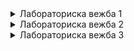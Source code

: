 <details>
    
<summary>Лабораториска вежба 1</summary> 
    
Креирајте нов Spring Boot проект со група mk.finki.ukim.mk и artefactId=lab кој ги има истите зависности како проектот од аудиториските вежби (зависностите може да ги видите во <dependency> тагoвите во pom.xml).
Дефинирајте пакет mk.ukim.finki.wp.lab.model и во него креирајте ја EventBooking класата. Таа треба да содржи:
String eventName,
String attendeeName,
String attendeeAddress и
Long numberOfTickets.
Во mk.ukim.finki.wp.lab.model креирајте Event класа која ќе содржи:
String name,
String description,
double popularityScore,
Креирајте класа EventRepository во пакетот mk.ukim.finki.wp.lab.repository, во која ќе чувате List<Event> иницијализирана со 10 вредности.
Имплементирајте метод public List<Event> findAll(); кој само ќе ја врати листата.
Имплементирајте метод public List<Event> searchEvents(String text); кој ќе направи пребарување низ листата на настани и ќе ги врати оние во чие име или опис се содржи текстот text кој се праќа како аргумент на методот.
Дефинирајте ги следните интерфејси во mk.ukim.finki.wp.lab.service кои ќе ги претставуваат бизнис функционалностите на апликацијата:

public interface EventService {
    List<Event> listAll();
    List<Event> searchEvents(String text);
}
public interface EventBookingService{
    EventBooking placeBooking(String eventName, String attendeeName, String attendeeAddress, int numberOfTickets);
}
Имплементирајте ги сервисите (EventService треба да зависи од EventRepository).
Креирајте сервлет EventListSevlet во пакетот mk.ukim.finki.lab.web и мапирајте го на патеката /. Овој сервлет треба да зависи од EventService и да ги прикаже сите добиени настани од методот listAll(). Овозможете корисникот да избере еден од настаните и за истиот да наведе број на карти што сака да ги нарача. Креирајте по едно радио копче за секој настан каде што вредноста на копчето ќе биде имете на настанот, а текстот кој ќе се прикаже ќе биде во форматот: Name: <event_name>, Description: <event_description>, Rating: <popularity_score>

Прилагодете го фајлот listEvents.html за изгледот на оваа страница.
```
<html>
    <head>
        <meta charset="utf-8">
        <title>Event Booking page - Welcome and choose an Event</title>
        <style type="text/css">
            body {
                width: 800px;
                margin: auto;
            }
        </style>
    </head>
    <body>
        <header>
             <h1>Welcome to our Event Booking App</h1>
        </header>
        <main>
            <h2>Choose an event:</h2>
            <!-- Display radio buttons for each event,
                    the value should be the event name 
                    and the displayed text should be Name: <event_name>, Description: <event_description>, Rating: <popularity_score> -->

             <h2>Choose number of tickets:</h2>
             <input type="number" name="numTickets" min="1" max="10"><br/>
             <br/>
             <input type="submit" value="Submit">
        </main>
    </body>
</html>
```
При избор на настан, треба да ја прикажете резервацијата на корисникот. За оваа цел креирајте сервлет EventBookingServlet мапиран на /eventBooking.

Овој сервлет треба да ја прикажете страната за потврда на резервацијата
Во фолдерот src/main/resources/templates додадете фајл bookingConfirmation.html.

Прилагодете го фајлот bookingConfirmation.html за изгледот на оваа страница.

    <html>
        <head>
            <meta charset="utf-8">
            <title>Booking - Confirmation</title>
            <style type="text/css">
                 body {
                     width: 800px;
                     margin: auto;
                }
                table {
                     width:100%;
                }
                table, td, th {
                    border: 1px solid black;
                    padding: 3px 2px;
                }
           </style>
        </head>
        <body>
           <section>
               <header>
                   <h1>Event Booking page - Booking confirmation </h1>
               </header>
               <table>
                   <tr>
                       <th colspan="2">
                           Your Booking Status
                      </th>
                  </tr>
                   <tr>
                       <td><b>Attendee Name </b></td>
                       <td>Petko Petkov</td>
                  </tr>
                  <tr>
                      <td><b>Client IP Address</b></td>
                      <td>127.0.0.1</td>
                 </tr>
                 <tr>
                     <td><b>Booking for Event</b></td>
                     <td>Oppenheimer</td>
                 </tr>
                 <tr>
                     <td><b>Number of tickets</b></td>
                     <td>2</td>
                 </tr>
             </table>
           </section>
        </body>
    </html>
Да се имплементира можност за пребарување на настаните на почетната страна listEvents.html. Треба да се прикажат само настаните кои ги исполнуваат условите од пребарувањето. Пребарувањето треба да се изврши според два параметри:
настани кои го содржи текстот испратен од страна на корисникот во нивното име
настани кои имаат рејтинг поголем или еднаков на внесената вредност од страна на корисникот

**Дополнително барање** <br>
Да се додаде страна која се прикажува пред почетната страна каде што се прават резервациите и да содржи input поле за внес на име. По внесот, те пренасочува кон почетната страна каде што се прави резервација и најпосле во bookingconfirmation се прикажува тековната резервација како и сите претходни резервации на моменталниот корисник.

</details>

<details>
    <summary>Лабораториска вежба 2</summary>
Спецификација за лабораториската вежба <br>
Во оваа вежба ќе треба да продолжите со работа во рамки на проектот од претходната лабораториска вежба.<br>
Во класата Event додадете уште едно својство, private Long id, кое е уникатно за секој настан. Притоа, id генерирајте за секој настан, како што е направено во рамки на аудиториската вежба.<br>
Додадете класа Location во рамки на пакетот mk.ukim.finki.wp.lab.model. Во истата ќе чувате:<br>
private Long id<br>
private String name<br>
private String address<br>
private String capacity<br>
private String description<br>
Во класата Event додадете врска до класата Location како посебно својство.<br>
private Location location<br>
Креирајте LocationRepository класа во пакетот mk.ukim.finki.wp.lab.repository, и во неа иницијализирајте листа во која ќе има 5 локации. Во рамки на класата напишете и метод public List<Location> findAll() кој ги враќа сите локации што постојат во системот. За секој од настаните иницијализирајте некоја од локациите во атрибутот location.<br>
Во рамки на пакетот mk.ukim.finki.wp.lab.service креирајте интерфејс LocationService како и класа која го имплементира LocationServiceImpl (во impl потпакетот). Нека во овој сервис се креира метод public List<Location> findAll() кој го повикува соодветниот метод од LocationRepository.<br>
Дефинирајте пакет mk.ukim.finki.wp.lab.web.controller и во него креирајте ја EventController класата.<br>
Имплементирајте метод public String getEventsPage(@RequestParam(required = false) String error, Model model) кој само треба да го прикаже погледот на сите настани. Нека одговара на mapping /events. Погледот на сите настани нека биде listEvents.html, со тоа што во него ќе ги направите потребните промени со приказ на името на локацијата, притоа оставајќи ја функционалноста на избирање на настан и број на билети што сака да ги нарача. Дополнително до секој настан додадете две копчиња, едно кое ќе преставува линк за пренасочување кон страницата за едитирање на тој настан, и второто кое ќе овозможи бришење на настанот.<br>
Имплементирајте метод public String saveEvent() кој ќе овозможи додавање на нов настан и кој како request параметри ќе ги прими името на настанот name, описот на настанот description, рејтингот popularityScore и id-то на локацијата кој корисникот ќе го бира од паѓачко мени. Нека одговара на mapping /events/add, и при успешно додаден настан нека редиректира кон погледот со сите настани.<br>
Имплементирајте метод public String editEvent(@PathVariable Long eventId) кој ќе овозможи ажурирање на настаните кој како request параметри ќе ги прими името на настанот name, описот на настанот description, рејтингот popularityScore и id-то на локацјата кој корисникот ќе го бира од паѓачко мени. Како предефинирани вредности на сите полиња треба да се земат од настанот што се уредува. Нека одговара на mapping /events/edit/{eventId} каде eventId е id-то на настанот што се уредува и при успешно ажурирање нека редиректира кон погледот со сите настани.
Имплементирајте метод public String deleteEvent(@PathVariable Long id). Нека одговара на mapping /evnts/delete/{id}, и при успешно избришан настан од листата повторно нека ја прикажува листата со настани.<br>
Внимавајте како ќе бидат анотирани методите од барањето 6, зависно нивната функционалност.<br>
Имајќи ги предвид методите на web слојот кои треба да ги имплементирате, креирајте ги сите потребни методи во рамки на сервисниот слој.<br>
Имајќи ги предвид методите на service слојот кои треба да ги имплементирате, креирајте ги сите потребни методи во рамки на repository слојот.<br>
Креирајте страна add-event.html, која треба да прикажува форма за додавање на нов настан. Истата форма би требало да се употреби и за едитирање на настан, при што за еден настан може да ги менуваме само името, описот и локацијата (за ова може да искористите готов html template или пак оној од проектот од аудиториски вежби, што соодветно ќе го прилагодите). Дополнително, имајте предвид дека за локацијата би имале selec таг, односно ќе може да избираме од листа со сите локации.<br>
Во рамки на listEvents.html, додадете копчe за бришење на настан и копче за едитирање на настан (во рамки на секој item во листата). Дополнително, додадете копче за додавање на нов настан кон листата (слично како што се прави во рамки на аудиториската вежба).<br>
До овој момент треба да имате целосна функционалност на прикажување на сите настани во листата, како и бришење на еден настан од истата. Повторно, потребно е да ја надополните EventController класата.<br>
Имплементирајте метод public String getEditEventForm(), кој одговара на mapping /events/edit-form/{id}. Направете ги сите потребни промени во дефиницијата на методот за да го овозможите ова. Овој метод треба да ја прикаже add-event.html страната. Кога едитираме настан, потребно е во рамки на формата да се прикажуваат неговите моментални податоци (слично како во проектот од аудиториската вежба). Дополнително, доколку се пристапи патеката /events/edit-form/{id}, со id за кое нема настан во рамки на листата, нека се направи редирект кон листата со настани, при што ќе се прикаже и порака за грешка.<br>
Имплементирајте метод public String getAddEventPage(), кој одговара на mapping /events/add-form и ја прикажува add-event.html страната.<br>
Формата која се наоѓа на add-event.html страната, ќе прави POST барање кон EventController, со што ќе овозможите креирање на нов настан или пак едитирање на настан.<br>
Функционалноста на сервлетот EventBookingServlet при додавање на нова нарачка, заменете ја со контролер (EventBookingController) во кој ќе овозможете креирање на нова резервација и приказ на страницата со потврда на резервацијата.<br>
При тестирање проверете<br>
дали успешно ја прикажувате листата со настани<br>
дали можете да креирате нов настан, да едитирате настан и да избришете настан<br>
дали работат функционалностите од претходната вежба, односно успешно стигате до потврда за резервацијата<br>
дали успешно ја прикажувате резервацијата на моменталниот корисник <br>
Дополнително барање: Во табелата со сите настани да се додаде копче Details и при клик да се прикажат деталите за настанот, како и сите резервации кои се направени за тој настан.
</details>

<details>
<summary>Лабораториска вежба 3</summary>
Продолжете со решението од претходната лабораториска вежба, каде работевте на системот за управување со настани, и имплементирајте перзистирање на податоците со користење на Spring Data JPA и Hibernate.
Додадете ги потребните зависности за spring-boot-starter-data-jpa, h2 и postgresql во pom.xml, слично како што беше направено во аудиториските вежби.

Инсталирајте PostgreSQL, доколку сè уште не е инсталиран.

Креирајте два Spring профили: h2 (за in-memory база) и prod (за PostgreSQL база). Активниот профил нека биде тој кој користи PostgreSQL.

Доколку користите Docker, креирајте docker-compose.yml за конфигурација и работа со PostgreSQL. Доколку не, осигурајте се дека правилно ги конфигурирате username и password параметрите при инсталацијата на PostgreSQL.

Поврзете го IntelliJ IDEA со PostgreSQL базата. Осигурајте се дека користите правилни податоци за port, username, password и името на базата. Името на базата нека биде events.

Во application-prod.properties осигурајте се дека spring.datasource.url, spring.datasource.username и spring.datasource.password се правилно поставени.

Изменете ја класата Event во пакетот mk.ukim.finki.wp.lab.model:

Анотирајте ја со @Entity за да стане JPA ентитет.
Обезбедете уникатно id за секој настан, анотирајќи го со @Id и @GeneratedValue.
Изменете ја класата Location:

Анотирајте ја со @Entity.
Обезбедете уникатно id со @Id и @GeneratedValue.
Додадете ја релацијата со Event (@OneToMany).
Дефинирајте ги релациите меѓу ентитетите Event и Location:

Во Event користете @ManyToOne за релацијата со Location.
Во Location додајте листа на Event ентитети и користете @OneToMany(mappedBy = "location").
Креирајте табели во базата на податоци за Event и Location преку Spring Data JPA.

Осигурајте се дека имињата на табелите се уникатни, особено за ентитетите како User (на пример, преименувајте ја табелата за User со користење на @Table(name = "users")).

Во пакетот mk.ukim.finki.wp.lab.repository:

Креирајте EventRepository и LocationRepository интерфејси кои ќе наследуваат од JpaRepository.
Додадете метод во EventRepository кој враќа настани според локација:

List<Event> findAllByLocation_Id(Long locationId);
Во пакетот mk.ukim.finki.wp.lab.service:

Изменете го LocationService за да ги користи методите од LocationRepository.
Изменете го EventService за да ги користи методите од EventRepository.
Изменете ја EventController:

Додајте поддршка за додавање/ажурирање на настани, притоа перзистирајќи ги податоците во базата.
Осигурајте се дека при ажурирање, податоците се преземаат од базата и се прикажуваат во формата.
Изменете го методот getEventsPage за да ги презема настаните од базата со помош на EventService.

Осигурајте се дека listEvents.html и add-event.html работат со податоците од базата.

При додавање или ажурирање на настан, корисникот треба да може да избере локација од листата (пополнета од базата преку LocationService).

Тестирајте ја функционалноста:

Додавање нов настан.
Ажурирање на настан.
Бришење на настан.
Прикажување на настаните според локација.
</details>
